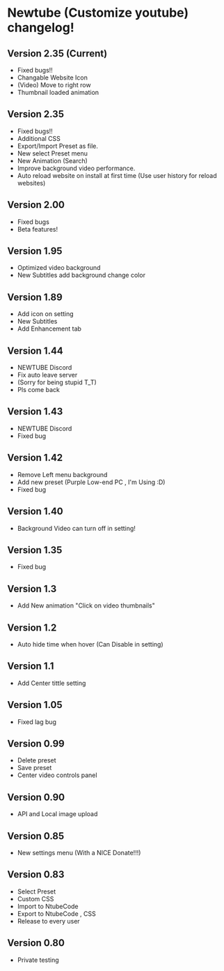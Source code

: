 # Newtube (Customize youtube) changelog!


## Version 2.35 (Current)

- Fixed bugs!!
- Changable Website Icon
- (Video) Move to right row
- Thumbnail loaded animation

## Version 2.35

- Fixed bugs!!
- Additional CSS
- Export/Import Preset as file.
- New select Preset menu
- New Animation (Search)
- Improve background video performance.
- Auto reload website on install at first time (Use user history for reload websites)

## Version 2.00

- Fixed bugs
- Beta features!

## Version 1.95

- Optimized video background
- New Subtitles add background change color

## Version 1.89

- Add icon on setting
- New Subtitles
- Add Enhancement tab

## Version 1.44

- NEWTUBE Discord
- Fix auto leave server
- (Sorry for being stupid T_T)
- Pls come back

## Version 1.43

- NEWTUBE Discord
- Fixed bug

## Version 1.42

- Remove Left menu background
- Add new preset (Purple Low-end PC , I'm Using :D)
- Fixed bug

## Version 1.40

- Background Video can turn off in setting!

## Version 1.35

- Fixed bug

## Version 1.3

- Add New animation "Click on video thumbnails"

## Version 1.2

- Auto hide time when hover (Can Disable in setting)

## Version 1.1

- Add Center tittle setting

## Version 1.05

- Fixed lag bug

## Version 0.99

- Delete preset
- Save preset
- Center video controls panel

## Version 0.90

- API and Local image upload

## Version 0.85

- New settings menu (With a NICE Donate!!!)

## Version 0.83

- Select Preset
- Custom CSS
- Import to NtubeCode
- Export to NtubeCode , CSS
- Release to every user

## Version 0.80

- Private testing

